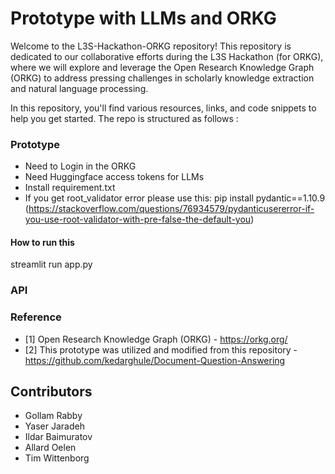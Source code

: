 # Prototype with LLMs and ORKG

Welcome to the L3S-Hackathon-ORKG repository! This repository is dedicated to our collaborative efforts during the L3S Hackathon (for ORKG), where we will explore and leverage the Open Research Knowledge Graph (ORKG) to address pressing challenges in scholarly knowledge extraction and natural language processing.

In this repository, you'll find various resources, links, and code snippets to help you get started. The repo is structured as follows : 

### Prototype 

 - Need to Login in the ORKG
 - Need Huggingface access tokens for LLMs
 - Install requirement.txt
 - If you get root_validator error please use this: pip install pydantic==1.10.9 (https://stackoverflow.com/questions/76934579/pydanticusererror-if-you-use-root-validator-with-pre-false-the-default-you)

#### How to run this 

streamlit run app.py


### API 


### Reference

- [1] Open Research Knowledge Graph (ORKG) - https://orkg.org/ 
- [2] This prototype was utilized and modified from this repository  - https://github.com/kedarghule/Document-Question-Answering 

## Contributors
 - Gollam Rabby
 - Yaser Jaradeh
 - Ildar Baimuratov
 - Allard Oelen
 - Tim Wittenborg
